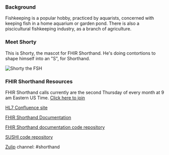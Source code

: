### Background

Fishkeeping is a popular hobby, practiced by aquarists, concerned with keeping fish in a home aquarium or garden pond. There is also a piscicultural fishkeeping industry, as a branch of agriculture.

### Meet Shorty

This is Shorty, the mascot for FHIR Shorthand. He's doing contortions to shape himself into an "S", for Shorthand.

![Shorty the FSH](./Shorty.png)

### FHIR Shorthand Resources

FHIR Shorthand calls currently are the second Thursday of every month at 9 am Eastern US Time. [Click here to join](https://teams.microsoft.com/l/meetup-join/19%3ameeting_OGJmYmVlM2UtYzVkZi00YWJjLWJlNzMtN2ZkYTVkYTA1Mzlk%40thread.v2/0?context=%7b%22Tid%22%3a%22c620dc48-1d50-4952-8b39-df4d54d74d82%22%2c%22Oid%22%3a%22f9a60b6f-fbcc-48d0-bc8e-d6d742b4b339%22%7d)

[HL7 Confluence site](https://confluence.hl7.org/display/FHIRI/FHIR+Shorthand)

[FHIR Shorthand Documentation](https://build.fhir.org/ig/HL7/fhir-shorthand) 

[FHIR Shorthand documentation code repository](https://github.com/HL7/fhir-shorthand)

[SUSHI code repository](https://github.com/FHIR/sushi)

[Zulip](https://chat.fhir.org) channel: #shorthand
